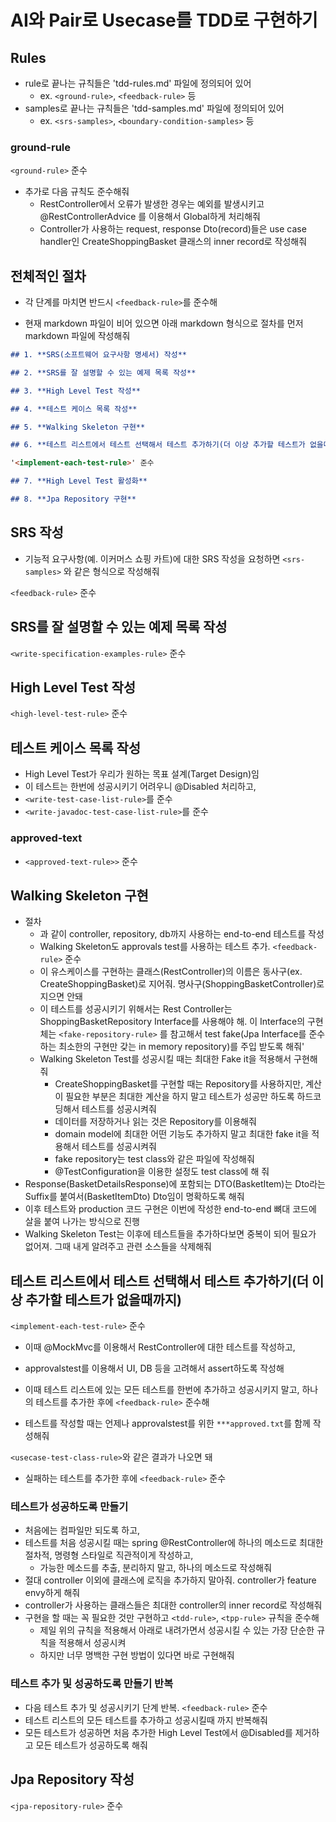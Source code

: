 # AI와 Pair로 Usecase를 TDD로 구현하기

## Rules

- rule로 끝나는 규칙들은 'tdd-rules.md' 파일에 정의되어 있어
    - ex. `<ground-rule>`, `<feedback-rule>` 등
- samples로 끝나는 규칙들은 'tdd-samples.md' 파일에 정의되어 있어
    - ex. `<srs-samples>`, `<boundary-condition-samples>` 등

### ground-rule

`<ground-rule>` 준수

- 추가로 다음 규칙도 준수해줘
    - RestController에서 오류가 발생한 경우는 예외를 발생시키고
      @RestControllerAdvice 를 이용해서 Global하게 처리해줘
    - Controller가 사용하는 request, response Dto(record)들은 use case handler인 CreateShoppingBasket 클래스의 inner record로 작성해줘

## 전체적인 절차

- 각 단계를 마치면 반드시 `<feedback-rule>`를 준수해

- 현재 markdown 파일이 비어 있으면 아래 markdown 형식으로 절차를 먼저 markdown 파일에 작성해줘

```markdown
## 1. **SRS(소프트웨어 요구사항 명세서) 작성**

## 2. **SRS를 잘 설명할 수 있는 예제 목록 작성**

## 3. **High Level Test 작성**

## 4. **테스트 케이스 목록 작성**

## 5. **Walking Skeleton 구현**

## 6. **테스트 리스트에서 테스트 선택해서 테스트 추가하기(더 이상 추가할 테스트가 없을때까지)**

'<implement-each-test-rule>' 준수

## 7. **High Level Test 활성화**

## 8. **Jpa Repository 구현**
```

## SRS 작성

- 기능적 요구사항(예. 이커머스 쇼핑 카트)에 대한 SRS 작성을 요청하면 `<srs-samples>` 와 같은 형식으로 작성해줘

`<feedback-rule>` 준수

## SRS를 잘 설명할 수 있는 예제 목록 작성

`<write-specification-examples-rule>` 준수

## High Level Test 작성

`<high-level-test-rule>` 준수

## 테스트 케이스 목록 작성

- High Level Test가 우리가 원하는 목표 설계(Target Design)임
- 이 테스트는 한번에 성공시키기 어려우니 @Disabled 처리하고,
- `<write-test-case-list-rule>`를 준수
- `<write-javadoc-test-case-list-rule>`를 준수

### approved-text

- `<approved-text-rule>>` 준수

## Walking Skeleton 구현

- 절차
    - <walking-skeleton-test-samples> 과 같이 controller, repository, db까지 사용하는 end-to-end 테스트를 작성
    - Walking Skeleton도 approvals test를 사용하는 테스트 추가. `<feedback-rule>` 준수
    - 이 유스케이스를 구현하는 클래스(RestController)의 이름은 동사구(ex. CreateShoppingBasket)로 지어줘. 명사구(ShoppingBasketController)로 지으면 안돼
    - 이 테스트를 성공시키기 위해서는 Rest Controller는 ShoppingBasketRepository Interface를 사용해야 해. 이 Interface의 구현체는
      `<fake-repository-rule>` 를 참고해서 test fake(Jpa Interface를 준수하는 최소한의 구현만 갖는 in memory repository)를 주입 받도록 해줘'
    - Walking Skeleton Test를 성공시킬 때는 최대한 Fake it을 적용해서 구현해줘
        - CreateShoppingBasket를 구현할 때는 Repository를 사용하지만, 계산이 필요한 부분은 최대한 계산을 하지 말고 테스트가 성공만 하도록 하드코딩해서 테스트를 성공시켜줘
        - 데이터를 저장하거나 읽는 것은 Repository를 이용해줘
        - domain model에 최대한 어떤 기능도 추가하지 말고 최대한 fake it을 적용해서 테스트를 성공시켜줘
        - fake repository는 test class와 같은 파일에 작성해줘
        - @TestConfiguration을 이용한 설정도 test class에 해 줘
- Response(BasketDetailsResponse)에 포함되는 DTO(BasketItem)는 Dto라는 Suffix를 붙여서(BasketItemDto) Dto임이 명확하도록 해줘
- 이후 테스트와 production 코드 구현은 이번에 작성한 end-to-end 뼈대 코드에 살을 붙여 나가는 방식으로 진행
- Walking Skeleton Test는 이후에 테스트들을 추가하다보면 중복이 되어 필요가 없어져. 그때 내게 알려주고 관련 소스들을 삭제해줘

## 테스트 리스트에서 테스트 선택해서 테스트 추가하기(더 이상 추가할 테스트가 없을때까지)

`<implement-each-test-rule>` 준수

- 이때 @MockMvc를 이용해서 RestController에 대한 테스트를 작성하고,

- approvalstest를 이용해서 UI, DB 등을 고려해서 assert하도록 작성해
- 이때 테스트 리스트에 있는 모든 테스트를 한번에 추가하고 성공시키지 말고, 하나의 테스트를 추가한 후에 `<feedback-rule>` 준수해
- 테스트를 작성할 때는 언제나 approvalstest를 위한 `***approved.txt`를 함께 작성해줘

`<usecase-test-class-rule>`와 같은 결과가 나오면 돼

- 실패하는 테스트를 추가한 후에 `<feedback-rule>` 준수

### 테스트가 성공하도록 만들기

- 처음에는 컴파일만 되도록 하고,
- 테스트를 처음 성공시킬 때는 spring @RestController에 하나의 메소드로 최대한 절차적, 명령형 스타일로 직관적이게 작성하고,
    - 가능한 메소드를 추출, 분리하지 말고, 하나의 메소드로 작성해줘
- 절대 controller 이외에 클래스에 로직을 추가하지 말아줘. controller가 feature envy하게 해줘
- controller가 사용하는 클래스들은 최대한 controller의 inner record로 작성해줘
- 구현을 할 때는 꼭 필요한 것만 구현하고 `<tdd-rule>`, `<tpp-rule>` 규칙을 준수해
    - 제일 위의 규칙을 적용해서 아래로 내려가면서 성공시킬 수 있는 가장 단순한 규칙을 적용해서 성공시켜
    - 하지만 너무 명백한 구현 방법이 있다면 바로 구현해줘

### 테스트 추가 및 성공하도록 만들기 반복

- 다음 테스트 추가 및 성공시키기 단계 반복. `<feedback-rule>` 준수
- 테스트 리스트의 모든 테스트를 추가하고 성공시킬때 까지 반복해줘
- 모든 테스트가 성공하면 처음 추가한 High Level Test에서 @Disabled를 제거하고
  모든 테스트가 성공하도록 해줘

## Jpa Repository 작성

`<jpa-repository-rule>` 준수